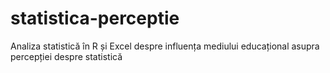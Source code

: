 # statistica-perceptie
Analiza statistică în R și Excel despre influența mediului educațional asupra percepției despre statistică
